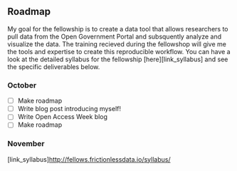 ## Roadmap
My goal for the fellowship is to create a data tool that allows researchers to pull data from the Open Government Portal and subsquently analyze and visualize the data. The training recieved during the fellowshop will give me the tools and expertise to create this reproducible workflow. You can have a look at the detailed syllabus for the fellowship [here][link_syllabus] and see the specific deliverables below. 

### October 
- [ ] Make roadmap
- [ ] Write blog post introducing myself! 
- [ ] Write Open Access Week blog
- [ ] Make roadmap

### November



[link_syllabus]http://fellows.frictionlessdata.io/syllabus/
